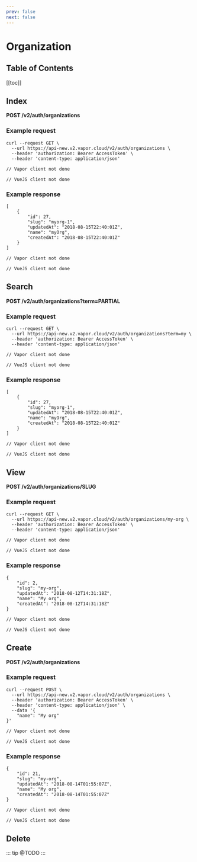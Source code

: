 ```yaml
---
prev: false
next: false
---
```

# Organization

## Table of Contents

[[toc]]

## Index

**POST /v2/auth/organizations**

### Example request

<tabs>
    <tab name="CURL">
<pre><code class="language-bash">curl --request GET \
  --url https://api-new.v2.vapor.cloud/v2/auth/organizations \
  --header 'authorization: Bearer AccessToken' \
  --header 'content-type: application/json'
</code></pre>
    </tab>
    <tab name="Vapor">
<pre><code class="language-swift">// Vapor client not done</code></pre>      
    </tab>
  <tab name="VueJS">
<pre><code class="language-js">// VueJS client not done</code></pre>      
    </tab>
</tabs>

### Example response

<tabs>
    <tab name="CURL">
<pre><code class="language-json">[
	{
		"id": 27,
		"slug": "myorg-1",
		"updatedAt": "2018-08-15T22:40:01Z",
		"name": "myOrg",
		"createdAt": "2018-08-15T22:40:01Z"
	}
]
</code></pre>
    </tab>
    <tab name="Vapor">
<pre><code class="language-swift">// Vapor client not done</code></pre>      
    </tab>
    <tab name="VueJS">
<pre><code class="language-js">// VueJS client not done</code></pre>      
    </tab>
</tabs>

## Search

**POST /v2/auth/organizations?term=PARTIAL**

### Example request

<tabs>
    <tab name="CURL">
<pre><code class="language-bash">curl --request GET \
  --url https://api-new.v2.vapor.cloud/v2/auth/organizations?term=my \
  --header 'authorization: Bearer AccessToken' \
  --header 'content-type: application/json'
</code></pre>
    </tab>
    <tab name="Vapor">
<pre><code class="language-swift">// Vapor client not done</code></pre>      
    </tab>
    <tab name="VueJS">
<pre><code class="language-js">// VueJS client not done</code></pre>      
    </tab>
</tabs>

### Example response

<tabs>
    <tab name="CURL">
<pre><code class="language-json">[
	{
		"id": 27,
		"slug": "myorg-1",
		"updatedAt": "2018-08-15T22:40:01Z",
		"name": "myOrg",
		"createdAt": "2018-08-15T22:40:01Z"
	}
]
</code></pre>
    </tab>
    <tab name="Vapor">
<pre><code class="language-swift">// Vapor client not done</code></pre>      
    </tab>
    <tab name="VueJS">
<pre><code class="language-js">// VueJS client not done</code></pre>      
    </tab>
</tabs>

## View

**POST /v2/auth/organizations/SLUG**

### Example request

<tabs>
    <tab name="CURL">
<pre><code class="language-bash">curl --request GET \
  --url https://api-new.v2.vapor.cloud/v2/auth/organizations/my-org \
  --header 'authorization: Bearer AccessToken' \
  --header 'content-type: application/json'
</code></pre>
    </tab>
    <tab name="Vapor">
<pre><code class="language-swift">// Vapor client not done</code></pre>      
    </tab>
    <tab name="VueJS">
<pre><code class="language-js">// VueJS client not done</code></pre>      
    </tab>
</tabs>

### Example response

<tabs>
    <tab name="CURL">
<pre><code class="language-json">{
	"id": 2,
	"slug": "my-org",
	"updatedAt": "2018-08-12T14:31:18Z",
	"name": "My org",
	"createdAt": "2018-08-12T14:31:18Z"
}
</code></pre>
    </tab>
    <tab name="Vapor">
<pre><code class="language-swift">// Vapor client not done</code></pre>      
    </tab>
    <tab name="VueJS">
<pre><code class="language-js">// VueJS client not done</code></pre>      
    </tab>
</tabs>

## Create

**POST /v2/auth/organizations**

### Example request

<tabs>
    <tab name="CURL">
<pre><code class="language-bash">curl --request POST \
  --url https://api-new.v2.vapor.cloud/v2/auth/organizations \
  --header 'authorization: Bearer AccessToken' \
  --header 'content-type: application/json' \
  --data '{
	"name": "My org"
}'
</code></pre>
    </tab>
    <tab name="Vapor">
<pre><code class="language-swift">// Vapor client not done</code></pre>      
    </tab>
    <tab name="VueJS">
<pre><code class="language-js">// VueJS client not done</code></pre>      
    </tab>
</tabs>

### Example response

<tabs>
    <tab name="CURL">
<pre><code class="language-json">{
	"id": 21,
	"slug": "my-org",
	"updatedAt": "2018-08-14T01:55:07Z",
	"name": "My org",
	"createdAt": "2018-08-14T01:55:07Z"
}
</code></pre>
    </tab>
    <tab name="Vapor">
<pre><code class="language-swift">// Vapor client not done</code></pre>      
    </tab>
    <tab name="VueJS">
<pre><code class="language-js">// VueJS client not done</code></pre>      
    </tab>
</tabs>

## Delete

::: tip
@TODO
:::
